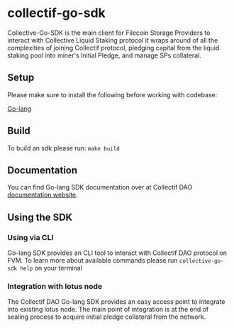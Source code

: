 # collectif-go-sdk

Collective-Go-SDK is the main client for Filecoin Storage Providers to interact with Collective Liquid Staking protocol it wraps around of all the complexities of joining Collectif protocol, pledging capital from the liquid staking pool into miner's Initial Pledge, and manage SPs collateral.

## Setup

Please make sure to install the following before working with codebase:

[Go-lang](https://go.dev/doc/install)

## Build

To build an sdk please run: `make build`

## Documentation

You can find Go-lang SDK documentation over at Collectif DAO [documentation website](https://docs.collectif.finance).

## Using the SDK

### Using via CLI

Go-lang SDK provides an CLI tool to interact with Collectif DAO protocol on FVM. To learn more about available commands please run `collective-go-sdk help` on your terminal

### Integration with lotus node

The Collectif DAO Go-lang SDK provides an easy access point to integrate into existing lotus node. The main point of integration is at the end of sealing process to acquire initial pledge collateral from the network.
